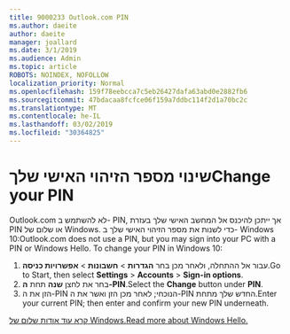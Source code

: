 ```yaml
---
title: 9000233 Outlook.com PIN
ms.author: daeite
author: daeite
manager: joallard
ms.date: 3/1/2019
ms.audience: Admin
ms.topic: article
ROBOTS: NOINDEX, NOFOLLOW
localization_priority: Normal
ms.openlocfilehash: 159f78eebcca7c5eb26427dafa63abd0e2882fb6
ms.sourcegitcommit: 47bdacaa8fcfce06f159a7ddbc114f2d1a70bc2c
ms.translationtype: MT
ms.contentlocale: he-IL
ms.lasthandoff: 03/02/2019
ms.locfileid: "30364825"
---
```

# <a name="change-your-pin"></a><span data-ttu-id="18b29-102">שינוי מספר הזיהוי האישי שלך</span><span class="sxs-lookup"><span data-stu-id="18b29-102">Change your PIN</span></span>

<span data-ttu-id="18b29-p101">Outlook.com לא להשתמש ב- PIN, אך ייתכן להיכנס אל המחשב האישי שלך בעזרת PIN או שלום של Windows. כדי לשנות את מספר הזיהוי האישי שלך ב- Windows 10:</span><span class="sxs-lookup"><span data-stu-id="18b29-p101">Outlook.com does not use a PIN, but you may sign into your PC with a PIN or Windows Hello. To change your PIN in Windows 10:</span></span>

1. <span data-ttu-id="18b29-105">עבור אל ההתחלה, ולאחר מכן בחר **הגדרות** > **חשבונות** > **אפשרויות כניסה**.</span><span class="sxs-lookup"><span data-stu-id="18b29-105">Go to Start, then select **Settings** > **Accounts** > **Sign-in options**.</span></span>
2. <span data-ttu-id="18b29-106">בחר את לחצן **שנה** תחת **ה-PIN**.</span><span class="sxs-lookup"><span data-stu-id="18b29-106">Select the **Change** button under **PIN**.</span></span>
3. <span data-ttu-id="18b29-107">הזן את ה-PIN הנוכחי; לאחר מכן הזן ואשר את ה-PIN החדש שלך מתחת.</span><span class="sxs-lookup"><span data-stu-id="18b29-107">Enter your current PIN; then enter and confirm your new PIN underneath.</span></span>

[<span data-ttu-id="18b29-108">קרא עוד אודות שלום של Windows.</span><span class="sxs-lookup"><span data-stu-id="18b29-108">Read more about Windows Hello.</span></span>](https://support.microsoft.com/help/17215/)